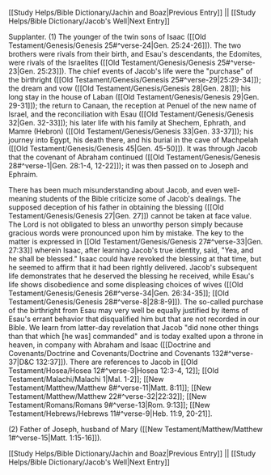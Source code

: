 [[Study Helps/Bible Dictionary/Jachin and Boaz|Previous Entry]]  ||  [[Study Helps/Bible Dictionary/Jacob's Well|Next Entry]]

 Supplanter. (1) The younger of the twin sons of Isaac ([[Old Testament/Genesis/Genesis 25#^verse-24|Gen. 25:24-26]]). The two brothers were rivals from their birth, and Esau's descendants, the Edomites, were rivals of the Israelites ([[Old Testament/Genesis/Genesis 25#^verse-23|Gen. 25:23]]). The chief events of Jacob's life were the "purchase" of the birthright ([[Old Testament/Genesis/Genesis 25#^verse-29|25:29-34]]); the dream and vow ([[Old Testament/Genesis/Genesis 28|Gen. 28]]); his long stay in the house of Laban ([[Old Testament/Genesis/Genesis 29|Gen. 29-31]]); the return to Canaan, the reception at Penuel of the new name of Israel, and the reconciliation with Esau ([[Old Testament/Genesis/Genesis 32|Gen. 32-33]]); his later life with his family at Shechem, Ephrath, and Mamre (Hebron) ([[Old Testament/Genesis/Genesis 33|Gen. 33-37]]); his journey into Egypt, his death there, and his burial in the cave of Machpelah ([[Old Testament/Genesis/Genesis 45|Gen. 45-50]]). It was through Jacob that the covenant of Abraham continued ([[Old Testament/Genesis/Genesis 28#^verse-1|Gen. 28:1-4, 12-22]]); it was then passed on to Joseph and Ephraim.

 There has been much misunderstanding about Jacob, and even well-meaning students of the Bible criticize some of Jacob's dealings. The supposed deception of his father in obtaining the blessing ([[Old Testament/Genesis/Genesis 27|Gen. 27]]) cannot be taken at face value. The Lord is not obligated to bless an unworthy person simply because gracious words were pronounced upon him by mistake. The key to the matter is expressed in [[Old Testament/Genesis/Genesis 27#^verse-33|Gen. 27:33]] wherein Isaac, after learning Jacob's true identity, said, "Yea, and he shall be blessed." Isaac could have revoked the blessing at that time, but he seemed to affirm that it had been rightly delivered. Jacob's subsequent life demonstrates that he deserved the blessing he received, while Esau's life shows disobedience and some displeasing choices of wives ([[Old Testament/Genesis/Genesis 26#^verse-34|Gen. 26:34-35]]; [[Old Testament/Genesis/Genesis 28#^verse-8|28:8-9]]). The so-called purchase of the birthright from Esau may very well be equally justified by items of Esau's errant behavior that disqualified him but that are not recorded in our Bible. We learn from latter-day revelation that Jacob "did none other things than that which [he was] commanded" and is today exalted upon a throne in heaven, in company with Abraham and Isaac ([[Doctrine and Covenants/Doctrine and Covenants/Doctrine and Covenants 132#^verse-37|D&C 132:37]]). There are references to Jacob in [[Old Testament/Hosea/Hosea 12#^verse-3|Hosea 12:3-4, 12]]; [[Old Testament/Malachi/Malachi 1|Mal. 1-2]]; [[New Testament/Matthew/Matthew 8#^verse-11|Matt. 8:11]]; [[New Testament/Matthew/Matthew 22#^verse-32|22:32]]; [[New Testament/Romans/Romans 9#^verse-13|Rom. 9:13]]; [[New Testament/Hebrews/Hebrews 11#^verse-9|Heb. 11:9, 20-21]].

 (2) Father of Joseph, husband of Mary ([[New Testament/Matthew/Matthew 1#^verse-15|Matt. 1:15-16]]).

[[Study Helps/Bible Dictionary/Jachin and Boaz|Previous Entry]]  ||  [[Study Helps/Bible Dictionary/Jacob's Well|Next Entry]]